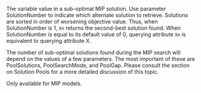 The variable value in a sub-optimal MIP solution. Use parameter SolutionNumber to indicate which alternate solution to
retrieve. Solutions are sorted in order of worsening objective value. Thus, when SolutionNumber is 1, `Xn` returns the
second-best solution found. When SolutionNumber is equal to its default value of 0, querying attribute `Xn` is
equivalent to querying attribute X.

The number of sub-optimal solutions found during the MIP search will depend on the values of a few parameters. The most
important of these are PoolSolutions, PoolSearchMode, and PoolGap. Please consult the section on Solution Pools for a
more detailed discussion of this topic.

Only available for MIP models.